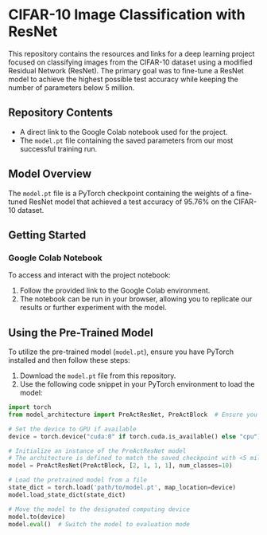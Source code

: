 # CIFAR-10 Image Classification with ResNet

This repository contains the resources and links for a deep learning project focused on classifying images from the CIFAR-10 dataset using a modified Residual Network (ResNet). The primary goal was to fine-tune a ResNet model to achieve the highest possible test accuracy while keeping the number of parameters below 5 million.

## Repository Contents

- A direct link to the Google Colab notebook used for the project.
- The `model.pt` file containing the saved parameters from our most successful training run.

## Model Overview

The `model.pt` file is a PyTorch checkpoint containing the weights of a fine-tuned ResNet model that achieved a test accuracy of 95.76% on the CIFAR-10 dataset.

## Getting Started

### Google Colab Notebook

To access and interact with the project notebook:
1. Follow the provided link to the Google Colab environment.
2. The notebook can be run in your browser, allowing you to replicate our results or further experiment with the model.

## Using the Pre-Trained Model

To utilize the pre-trained model (`model.pt`), ensure you have PyTorch installed and then follow these steps:

1. Download the `model.pt` file from this repository.
2. Use the following code snippet in your PyTorch environment to load the model:

```python
import torch
from model_architecture import PreActResNet, PreActBlock  # Ensure you have the model architecture defined or imported

# Set the device to GPU if available
device = torch.device("cuda:0" if torch.cuda.is_available() else "cpu")

# Initialize an instance of the PreActResNet model
# The architecture is defined to match the saved checkpoint with <5 million parameters
model = PreActResNet(PreActBlock, [2, 1, 1, 1], num_classes=10)

# Load the pretrained model from a file
state_dict = torch.load('path/to/model.pt', map_location=device)
model.load_state_dict(state_dict)

# Move the model to the designated computing device
model.to(device)
model.eval()  # Switch the model to evaluation mode
